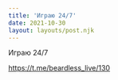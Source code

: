 ```yaml
---
title: 'Играю 24/7'
date: 2021-10-30
layout: layouts/post.njk
---
```

Играю 24/7


https://t.me/beardless_live/130
